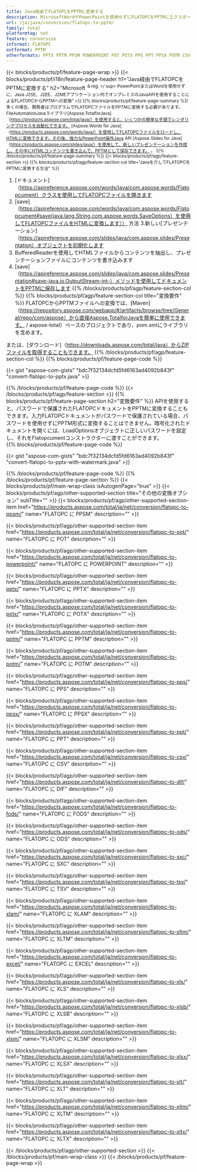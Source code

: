 ```yaml
---
title: Java経由でFLATOPCをPPTMに変換する
description: MicrosoftWordやPowerPointを使用せずにFLATOPCをPPTMにエクスポートするJavaAPI
url: /ja/java/conversion/flatopc-to-pptm/
family: total
platformtag: net
feature: conversion
informat: FLATOPC
outformat: PPTM
otherformats: PPTX PPTM PPSM POWERPOINT POT POTX PPS PPT PPSX POTM CSV DIF FODS ODS SXC TSV XLAM XLTM EXCEL XLS XLSB XLSM XLSX XLT XLTM XLTX
---
```

{{< blocks/products/pf/feature-page-wrap >}}
{{< blocks/products/pf/i18n/feature-page-header h1="Java経由でFLATOPCをPPTMに変換する" h2="Microsoft <sup>＆reg; </ sup> PowerPointまたはWordを使用せずに、Java J2SE、J2EE、J2MEアプリケーション内でオンプレミスのJavaAPIを使用することによるFLATOPCからPPTMへの変換" >}}
{{% blocks/products/pf/feature-page-summary %}}
多くの場合、開発者はプログラムでFLATOPCファイルをPPTMに変換する必要があります。 FileAutomationJavaライブラリ[Aspose.TotalforJava]（https://products.aspose.com/total/java/）を使用すると、いくつかの簡単な手順でレンダリングプロセスを自動化できます。 [Aspose.Words for Java]（https://products.aspose.com/words/java/）を使用してFLATOPCファイルをロードし、HTMLに変換できます。その後、強力なPowerPoint操作Java API [Aspose.Slides for Java]（https://products.aspose.com/slides/java/）を使用して、新しいプレゼンテーションを作成し、その中にHTMLコンテンツを書き込んで、PPTMとして保存できます。 。
{{% /blocks/products/pf/feature-page-summary  %}}
{{< blocks/products/pf/agp/feature-section >}}
{{% blocks/products/pf/agp/feature-section-col title="Javaを介してFLATOPCをPPTMに変換する方法" %}}
1. [ドキュメント]（https://apireference.aspose.com/words/java/com.aspose.words/Flatopcument）クラスを使用してFLATOPCファイルを開きます
2. [save]（https://apireference.aspose.com/words/java/com.aspose.words/Flatopcument#save(java.lang.String,com.aspose.words.SaveOptions）を使用してFLATOPCファイルをHTMLに変換します）） 方法
3.新しい[プレゼンテーション]（https://apireference.aspose.com/slides/java/com.aspose.slides/Presentation）オブジェクトを初期化します
5. BufferedReaderを使用してHTMLファイルからコンテンツを抽出し、プレゼンテーションファイルにコンテンツを書き込みます
6. [save]（https://apireference.aspose.com/slides/java/com.aspose.slides/Presentation#save-java.io.OutputStream-int-）メソッドを使用してドキュメントをPPTMに保存します
{{% /blocks/products/pf/agp/feature-section-col %}}
{{% blocks/products/pf/agp/feature-section-col title="変換要件" %}}
FLATOPCからPPTMファイルへの変換では、[Maven]（https://repository.aspose.com/webapp/#/artifacts/browse/tree/General/repo/com/aspose）から直接Aspose.TotalforJavaを簡単に使用できます。 / aspose-total）ベースのプロジェクトであり、pom.xmlにライブラリを含めます。

または、[ダウンロード]（https://downloads.aspose.com/total/java）からZIPファイルを取得することもできます。
{{% /blocks/products/pf/agp/feature-section-col %}}
{{% blocks/products/pf/feature-page-code %}}

{{< gist "aspose-com-gists" "bdc7f32134dcfd5fd6163ad4092b843f" "convert-flatopc-to-pptx.java" >}}

{{% /blocks/products/pf/feature-page-code %}}
{{< /blocks/products/pf/agp/feature-section >}}
{{% blocks/products/pf/feature-page-section  h2="変換要件" %}}
APIを使用すると、パスワードで保護されたFLATOPCドキュメントをPPTMに変換することもできます。入力FLATOPCドキュメントがパスワードで保護されている場合、パスワードを使用せずにPPTM形式に変換することはできません。暗号化されたドキュメントを開くには、LoadOptionsオブジェクトに正しいパスワードを設定し、それをFlatopcumentコンストラクターに渡すことができます。  
{{% blocks/products/pf/feature-page-code %}}

{{< gist "aspose-com-gists" "bdc7f32134dcfd5fd6163ad4092b843f" "convert-flatopc-to-pptx-with-watermark.java" >}}
{{% /blocks/products/pf/feature-page-code  %}}
{{% /blocks/products/pf/feature-page-section %}}
{{< blocks/products/pf/main-wrap-class isAutogenPage="true" >}}
{{< blocks/products/pf/agp/other-supported-section title="その他の変換オプション" subTitle="" >}}
{{< blocks/products/pf/agp/other-supported-section-item href="https://products.aspose.com/total/ja/net/conversion/flatopc-to-ppsm/" name="FLATOPC に PPSM" description="" >}}

{{< blocks/products/pf/agp/other-supported-section-item href="https://products.aspose.com/total/ja/net/conversion/flatopc-to-pot/" name="FLATOPC に POT" description="" >}}

{{< blocks/products/pf/agp/other-supported-section-item href="https://products.aspose.com/total/ja/net/conversion/flatopc-to-powerpoint/" name="FLATOPC に POWERPOINT" description="" >}}

{{< blocks/products/pf/agp/other-supported-section-item href="https://products.aspose.com/total/ja/net/conversion/flatopc-to-pptx/" name="FLATOPC に PPTX" description="" >}}

{{< blocks/products/pf/agp/other-supported-section-item href="https://products.aspose.com/total/ja/net/conversion/flatopc-to-potx/" name="FLATOPC に POTX" description="" >}}

{{< blocks/products/pf/agp/other-supported-section-item href="https://products.aspose.com/total/ja/net/conversion/flatopc-to-pptm/" name="FLATOPC に PPTM" description="" >}}

{{< blocks/products/pf/agp/other-supported-section-item href="https://products.aspose.com/total/ja/net/conversion/flatopc-to-potm/" name="FLATOPC に POTM" description="" >}}

{{< blocks/products/pf/agp/other-supported-section-item href="https://products.aspose.com/total/ja/net/conversion/flatopc-to-pps/" name="FLATOPC に PPS" description="" >}}

{{< blocks/products/pf/agp/other-supported-section-item href="https://products.aspose.com/total/ja/net/conversion/flatopc-to-ppsx/" name="FLATOPC に PPSX" description="" >}}

{{< blocks/products/pf/agp/other-supported-section-item href="https://products.aspose.com/total/ja/net/conversion/flatopc-to-ppt/" name="FLATOPC に PPT" description="" >}}

{{< blocks/products/pf/agp/other-supported-section-item href="https://products.aspose.com/total/ja/net/conversion/flatopc-to-csv/" name="FLATOPC に CSV" description="" >}}

{{< blocks/products/pf/agp/other-supported-section-item href="https://products.aspose.com/total/ja/net/conversion/flatopc-to-dif/" name="FLATOPC に DIF" description="" >}}

{{< blocks/products/pf/agp/other-supported-section-item href="https://products.aspose.com/total/ja/net/conversion/flatopc-to-fods/" name="FLATOPC に FODS" description="" >}}

{{< blocks/products/pf/agp/other-supported-section-item href="https://products.aspose.com/total/ja/net/conversion/flatopc-to-ods/" name="FLATOPC に ODS" description="" >}}

{{< blocks/products/pf/agp/other-supported-section-item href="https://products.aspose.com/total/ja/net/conversion/flatopc-to-sxc/" name="FLATOPC に SXC" description="" >}}

{{< blocks/products/pf/agp/other-supported-section-item href="https://products.aspose.com/total/ja/net/conversion/flatopc-to-tsv/" name="FLATOPC に TSV" description="" >}}

{{< blocks/products/pf/agp/other-supported-section-item href="https://products.aspose.com/total/ja/net/conversion/flatopc-to-xlam/" name="FLATOPC に XLAM" description="" >}}

{{< blocks/products/pf/agp/other-supported-section-item href="https://products.aspose.com/total/ja/net/conversion/flatopc-to-xltm/" name="FLATOPC に XLTM" description="" >}}

{{< blocks/products/pf/agp/other-supported-section-item href="https://products.aspose.com/total/ja/net/conversion/flatopc-to-excel/" name="FLATOPC に EXCEL" description="" >}}

{{< blocks/products/pf/agp/other-supported-section-item href="https://products.aspose.com/total/ja/net/conversion/flatopc-to-xls/" name="FLATOPC に XLS" description="" >}}

{{< blocks/products/pf/agp/other-supported-section-item href="https://products.aspose.com/total/ja/net/conversion/flatopc-to-xlsb/" name="FLATOPC に XLSB" description="" >}}

{{< blocks/products/pf/agp/other-supported-section-item href="https://products.aspose.com/total/ja/net/conversion/flatopc-to-xlsm/" name="FLATOPC に XLSM" description="" >}}

{{< blocks/products/pf/agp/other-supported-section-item href="https://products.aspose.com/total/ja/net/conversion/flatopc-to-xlsx/" name="FLATOPC に XLSX" description="" >}}

{{< blocks/products/pf/agp/other-supported-section-item href="https://products.aspose.com/total/ja/net/conversion/flatopc-to-xlt/" name="FLATOPC に XLT" description="" >}}

{{< blocks/products/pf/agp/other-supported-section-item href="https://products.aspose.com/total/ja/net/conversion/flatopc-to-xltm/" name="FLATOPC に XLTM" description="" >}}

{{< blocks/products/pf/agp/other-supported-section-item href="https://products.aspose.com/total/ja/net/conversion/flatopc-to-xltx/" name="FLATOPC に XLTX" description="" >}}


{{< /blocks/products/pf/agp/other-supported-section >}}
{{< /blocks/products/pf/main-wrap-class >}}
{{< /blocks/products/pf/feature-page-wrap >}}